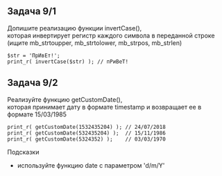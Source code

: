## Задача 9/1
Допишите реализацию функции invertCase(),   
которая инвертирует регистр каждого символа в переданной строке  
(ищите mb_strtoupper, mb_strtolower, mb_strpos, mb_strlen)
```
$str = 'ПрИвЕт!';
print_r( invertCase($str) ); // пРиВеТ!
```

## Задача 9/2
Реализуйте функцию getCustomDate(),  
которая принимает дату в формате timestamp и возвращает ее в формате 15/03/1985
```
print_r( getCustomDate(1532435204) ); // 24/07/2018
print_r( getCustomDate(532435204) );  // 15/11/1986
print_r( getCustomDate(5324352) );    // 03/03/1970
```
Подсказки
- используйте функцию date c параметром 'd/m/Y'
